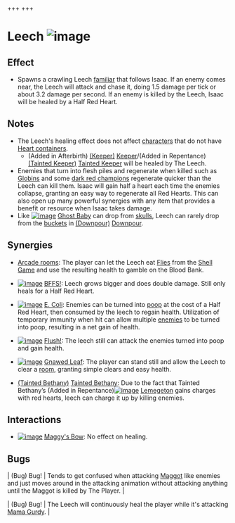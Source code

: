 +++
+++

 # Leech ![image](/image/Leech.png) 

Effect
--------


* Spawns a crawling Leech [familiar](/wiki/Familiar "Familiar") that follows Isaac. If an enemy comes near, the Leech will attack and chase it, doing 1.5 damage per tick or about 3.2 damage per second. If an enemy is killed by the Leech, Isaac will be healed by a Half Red Heart.


Notes
-------


* The Leech's healing effect does not affect [characters](/wiki/Characters "Characters") that do not have [Heart containers](/wiki/Health "Health").
	+ (Added in Afterbirth)  [(Keeper)](/wiki/Keeper "Keeper") [Keeper](/wiki/Keeper "Keeper")/(Added in Repentance)  [(Tainted Keeper)](/wiki/Tainted_Keeper "Tainted Keeper") [Tainted Keeper](/wiki/Tainted_Keeper "Tainted Keeper") will be healed by The Leech.
* Enemies that turn into flesh piles and regenerate when killed such as [Globins](/wiki/Globin "Globin") and some [dark red champions](/wiki/Champion "Champion") regenerate quicker than the Leech can kill them. Isaac will gain half a heart each time the enemies collapse, granting an easy way to regenerate all Red Hearts. This can also open up many powerful synergies with any item that provides a benefit or resource when Isaac takes damage.
* Like [![image](/image/Ghost_Baby.png)](/wiki/Ghost_Baby "Ghost Baby") [Ghost Baby](/wiki/Ghost_Baby "Ghost Baby") can drop from [skulls](/wiki/Rocks#Skulls "Rocks"), Leech can rarely drop from the [buckets](/wiki/Rocks#Buckets "Rocks") in [(Downpour)](/wiki/Downpour "Downpour") [Downpour](/wiki/Downpour "Downpour").


Synergies
-----------


* [Arcade rooms](/wiki/Arcade_room "Arcade room"): The player can let the Leech eat [Flies](/wiki/Fly "Fly") from the [Shell Game](/wiki/Beggar "Beggar") and use the resulting health to gamble on the Blood Bank.
* [![image](/image/BFFS!.png)](/wiki/BFFS! "BFFS!") [BFFS!](/wiki/BFFS! "BFFS!"): Leech grows bigger and does double damage. Still only heals for a Half Red Heart.
* [![image](/image/E._Coli.png)](/wiki/E._Coli "E. Coli") [E. Coli](/wiki/E._Coli "E. Coli"): Enemies can be turned into [poop](/wiki/Poop_(disambiguation) "Poop (disambiguation)") at the cost of a Half Red Heart, then consumed by the leech to regain health. Utilization of temporary immunity when hit can allow multiple [enemies](/wiki/Lemegeton "Lemegeton") to be turned into poop, resulting in a net gain of health.
* [![image](/image/Flush!.png)](/wiki/Flush! "Flush!") [Flush!](/wiki/Flush! "Flush!"): The leech still can attack the enemies turned into poop and gain health.
* [![image](/image/Gnawed_Leaf.png)](/wiki/Gnawed_Leaf "Gnawed Leaf") [Gnawed Leaf](/wiki/Gnawed_Leaf "Gnawed Leaf"): The player can stand still and allow the Leech to clear a [room](/wiki/Rooms "Rooms"), granting simple clears and easy health.


* [(Tainted Bethany)](/wiki/Tainted_Bethany "Tainted Bethany") [Tainted Bethany](/wiki/Tainted_Bethany "Tainted Bethany"): Due to the fact that Tainted Bethany’s (Added in Repentance)[![image](/image/Lemegeton.png)](/wiki/Lemegeton "Lemegeton") [Lemegeton](/wiki/Lemegeton "Lemegeton") gains charges with red hearts, leech can charge it up by killing enemies.


Interactions
--------------


* [![image](/image/Maggy%27s_Bow.png)](/wiki/Maggy%27s_Bow "Maggy's Bow") [Maggy's Bow](/wiki/Maggy%27s_Bow "Maggy's Bow"): No effect on healing.


Bugs
------




| (Bug) Bug!
 | Tends to get confused when attacking [Maggot](/wiki/Maggot "Maggot") like enemies and just moves around in the attacking animation without attacking anything until the Maggot is killed by The Player.
 |




| (Bug) Bug!
 | The Leech will continuously heal the player while it's attacking [Mama Gurdy](/wiki/Mama_Gurdy "Mama Gurdy").
 |


